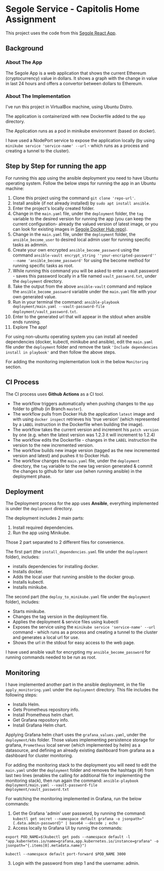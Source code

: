 # Segole Service - Capitolis Home Assignment

This project uses the code from this [Segole React App](https://github.com/LiorZinger123/Segole).

## Background

### About The App
The Segole App is a web application that shows the current Ethereum (cryptocurrency) value in dollars.
It shows a graph with the change in value in last 24 hours and offers a convertor between dollars to Ethereum.

### About The Implementation
I've run this project in VirtualBox machine, using Ubuntu Distro.

The application is containerized with new Dockerfile added to the `app` directory.

The Application runs as a pod in minikube environment (based on docker).

I have used a NodePort service to expose the application locally 
(by using `minikube service 'service-name' --url` - which runs as a process and creating a tunnel to the cluster).

## Step by Step for running the app

For running this app using the ansible deployment you need to have Ubuntu operating system.
Follow the below steps for running the app in an Ubuntu machine:

1. Clone this project using the command `git clone 'repo-url'`.
2. Install ansible (if not already installed) by `sudo apt install ansible`.
3. Enter the project's locally created folder.
4. Change in the `main.yaml` file, under the `deployment` folder, the `tag` variable to the desired version for running the app
   (you can keep the current configuration- already the valued version of latest image, or you can look for existing images in [Segole Docker Hub repo](https://hub.docker.com/repository/docker/maayanassraf/segole/general)). 
5. Change in the `main.yaml` file, under the `deployment` folder, the `ansible_become_user` to desired local admin user for running specific tasks as admmin.
6. Create your own encrypted `ansible_become_password` using the command `ansible-vault encrypt_string ''your-encripted-password'' --name 'ansible_become_password'`
for using the become method for running specific tasks as root. 
7. While running this command you will be asked to enter a vault password - saves this password locally in a file named
`vault_password.txt`, under the `deployment` directory. 
8. Take the output from the above `ansible-vault` command and replace the `ansible_become_password` variable 
under the `main.yaml` file with your own generated value. 
9. Run in your terminal the command: `ansible-playbook deployment/main.yaml --vault-password-file deployment/vault_password.txt`. 
10. Enter to the generated url that will appear in the stdout when ansible ends running. 
11. Explore The app!

For using non-ubuntu operating system you can install all needed dependencies (docker, kubectl, minikube and ansible), 
edit the `main.yaml` file under the `deployment` folder and remove the task `'Include dependencies install in playbook'`
and then follow the above steps.

For adding the monitoring implementation look in the below `Monitoring` section.

## CI Process

The CI process uses **Github Actions** as a CI tool.

- The workflow triggers automatically when pushing changes to the `app` folder to github (in Branch `master`).
- The workflow pulls from Docker Hub the application `latest` image and with using `docker inspect` 
retrieves his 'true version' (which represented by a `LABEL` instruction in the Dockerfile when building the image).
- The workflow takes the current version and increment his `patch version` by one 
(e.g. when the latest version was 1.2.3 it will increment to 1.2.4) 
- The workflow edits the Dockerfile - changes in the `LABEL` instruction the version to the new incremented version.
- The workflow builds new image version (tagged as the new incremented version and latest) and pushes it to Docker Hub.
- The workflow changes the `main.yaml` file, under the `deployment` directory, the `tag` variable to the new tag version generated 
& commit the changes to github for later use (when running ansible) in the deployment phase.

## Deployment

The Deployment process for the app uses **Ansible**, everything implemented is under the `deployment` directory.

The deployment includes 2 main parts: 
1. Install required dependencies.
2. Run the app using Minikube.

Those 2 part separated to 2 different files for convenience.

The first part (the `install_dependencies.yaml` file under the `deployment` folder), 
includes:

- installs dependencies for installing docker. 
- Installs docker. 
- Adds the local user that running ansible to the docker group.
- Installs kubectl.
- Installs minikube.

The second part (the `deploy_to_minikube.yaml` file under the `deployment` folder), includes:

- Starts minikube. 
- Changes the tag version in the deployment file.
- Applies the deployment & service files using kubectl 
- Exposes the service using the `minikube service 'service-name' --url` command - which runs as a process and creating a tunnel 
to the cluster and generates a local url for use.
- Shows the url in the stdout for easy access to the web page.

I have used ansible vault for encrypting my `ansible_become_password` for running commands needed to be run as root.

## Monitoring

I have implemented another part in the ansible deployment, in the file `apply_monitoring.yaml` under the `deployment` directory.
This file includes the following steps:
- Installs Helm.
- Gets Prometheus repository info.
- Install Prometheus helm chart.
- Get Grafana repository info.
- Install Grafana Helm chart.

Applying Grafana helm chart uses the `grafana_values.yaml`, under the `deployment/k8s` folder.
Those values implementing persistence storage for grafana, `Prometheus` local server (which implemented by helm) as a datasource,
and defining an already existing dashboard from grafana as a dashboard for cluster monitoring.

For adding the monitoring stack to the deployment you will need to edit the `main.yaml` under the `deployment` folder
and removes the hashtags (#) from last two lines (enables the calling for additional file for implementing the monitoring stack), 
then run again the command: `ansible-playbook deployment/main.yaml --vault-password-file deployment/vault_password.txt`

For watching the monitoring implemented in Grafana, run the below commands:
1. Get the Grafana 'admin' user password, by running the command: 
`kubectl get secret --namespace default grafana -o jsonpath="{.data.admin-password}" | base64 --decode ; echo`
2. Access locally to Grafana UI by runnig the commands:

`export POD_NAME=$(kubectl get pods --namespace default -l "app.kubernetes.io/name=grafana,app.kubernetes.io/instance=grafana" -o jsonpath="{.items[0].metadata.name}")`

`kubectl --namespace default port-forward $POD_NAME 3000`

3. Login with the password from step 1 and the username: admin.